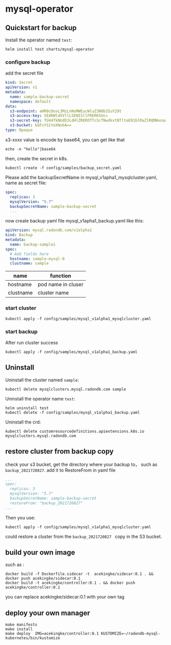 # mysql-operator

## Quickstart for backup

Install the operator named `test`:

```shell
helm install test charts/mysql-operator
```

### configure backup

add the secret file
```yaml
kind: Secret
apiVersion: v1
metadata:
  name: sample-backup-secret
  namespace: default
data:
  s3-endpoint: aHR0cDovL3MzLnNoMWEucWluZ3N0b3IuY29t
  s3-access-key: SEdKWldXVllLSENISllFRERKSUc=
  s3-secret-key: TU44TkNUdDJLdHlZREROTTc5cTNwdkxtNTlteE01blRaZlRQMWxoag==
  s3-bucket: bGFsYS1teXNxbA==
type: Opaque

```
s3-xxxx value is encode by base64, you can get like that
```shell
echo -n "hello"|base64
```
then, create the secret in k8s.
```
kubectl create -f config/samples/backup_secret.yaml
```
Please add the backupSecretName in mysql_v1apha1_mysqlcluster.yaml, name as secret file:
```yaml
spec:
  replicas: 3
  mysqlVersion: "5.7"
  backupSecretName: sample-backup-secret
  ...
```
now create backup yaml file mysql_v1apha1_backup.yaml like this:

```yaml
apiVersion: mysql.radondb.com/v1alpha1
kind: Backup
metadata:
  name: backup-sample1
spec:
  # Add fields here
  hostname: sample-mysql-0
  clustname: sample

```
| name | function  | 
|------|--------|
|hostname|pod name in cluser|
|clustname|cluster name|

### start cluster

```shell
kubectl apply -f config/samples/mysql_v1alpha1_mysqlcluster.yaml     
```
### start backup
After run cluster success
```shell
kubectl apply -f config/samples/mysql_v1alpha1_backup.yaml
```

## Uninstall

Uninstall the cluster named `sample`:

```shell
kubectl delete mysqlclusters.mysql.radondb.com sample
```

Uninstall the operator name `test`:

```shell
helm uninstall test
kubectl delete -f config/samples/mysql_v1alpha1_backup.yaml
```

Uninstall the crd:

```shell
kubectl delete customresourcedefinitions.apiextensions.k8s.io mysqlclusters.mysql.radondb.com
```


## restore cluster from backup copy
check your s3 bucket, get the directory where your backup to， such as `backup_2021720827`.
add  it to RestoreFrom in yaml file
```yaml
...
spec:
  replicas: 3
  mysqlVersion: "5.7"
  backupSecretName: sample-backup-secret
  restoreFrom: "backup_2021720827"
...
```
Then you use:
```shell
kubectl apply -f config/samples/mysql_v1alpha1_mysqlcluster.yaml     
```
could restore a cluster from the `backup_2021720827 ` copy in the S3 bucket. 


 ## build your own image
 such as :
 ```
 docker build -f Dockerfile.sidecar -t  acekingke/sidecar:0.1 . && docker push acekingke/sidecar:0.1
 docker build -t acekingke/controller:0.1 . && docker push acekingke/controller:0.1
 ```
 you can replace acekingke/sidecar:0.1 with your own tag

 ## deploy your own manager
```shell
make manifests
make install 
make deploy  IMG=acekingke/controller:0.1 KUSTOMIZE=~/radondb-mysql-kubernetes/bin/kustomize 
```
